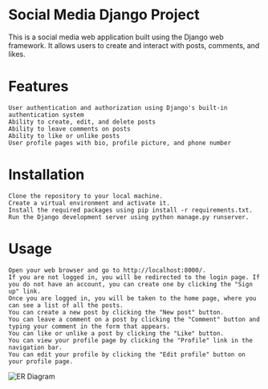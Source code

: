 # Social Media Django Project

This is a social media web application built using the Django web framework. It allows users to create and interact with posts, comments, and likes.

# Features

    User authentication and authorization using Django's built-in authentication system
    Ability to create, edit, and delete posts
    Ability to leave comments on posts
    Ability to like or unlike posts
    User profile pages with bio, profile picture, and phone number

# Installation

    Clone the repository to your local machine.
    Create a virtual environment and activate it.
    Install the required packages using pip install -r requirements.txt.
    Run the Django development server using python manage.py runserver.

# Usage

    Open your web browser and go to http://localhost:8000/.
    If you are not logged in, you will be redirected to the login page. If you do not have an account, you can create one by clicking the "Sign up" link.
    Once you are logged in, you will be taken to the home page, where you can see a list of all the posts.
    You can create a new post by clicking the "New post" button.
    You can leave a comment on a post by clicking the "Comment" button and typing your comment in the form that appears.
    You can like or unlike a post by clicking the "Like" button.
    You can view your profile page by clicking the "Profile" link in the navigation bar.
    You can edit your profile by clicking the "Edit profile" button on your profile page.

![ER Diagram](/HW_Project/assets/ERD.png?raw=true "ERD")